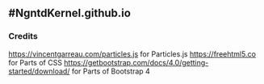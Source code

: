#NgntdKernel.github.io
---
### Credits
https://vincentgarreau.com/particles.js for Particles.js
https://freehtml5.co for Parts of CSS
https://getbootstrap.com/docs/4.0/getting-started/download/ for Parts of Bootstrap 4
